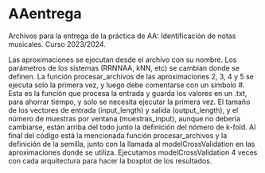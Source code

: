 # AAentrega
Archivos para la entrega de la práctica de AA: Identificación de notas musicales. Curso 2023/2024.

Las aproximaciones se ejecutan desde el archivo con su nombre.
Los parámetros de los sistemas (RRNNAA, kNN, etc) se cambian donde se definen.
La función procesar_archivos de las aproximaciones 2, 3, 4 y 5 se ejecuta solo la primera vez, y luego debe comentarse con un símbolo #. Esta es la función que procesa la entrada y guarda los valores en un .txt, para ahorrar tiempo, y solo se necesita ejecutar la primera vez.
El tamaño de los vectores de entrada (input_length) y salida (output_length), y el número de muestras por ventana (muestras_input), aunque no debería cambiarse, están arriba del todo junto la definición del nómero de k-fold.
Al final del código está la mencionada función procesar_archivos y la definición de la semilla, junto con la llamada al modelCrossValidation en las aproximaciones donde se utiliza. Ejecutamos modelCrossValidation 4 veces con cada arquitectura para hacer la boxplot de los resultados.